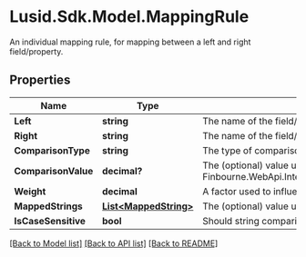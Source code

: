 # Lusid.Sdk.Model.MappingRule
An individual mapping rule, for mapping between a left and right field/property.

## Properties

Name | Type | Description | Notes
------------ | ------------- | ------------- | -------------
**Left** | **string** | The name of the field/property in the left resource (e.g. a transaction) | [optional] 
**Right** | **string** | The name of the field/property in the right resource (e.g. a transaction) | [optional] 
**ComparisonType** | **string** | The type of comparison to be performed | [optional] 
**ComparisonValue** | **decimal?** | The (optional) value used with Finbourne.WebApi.Interface.Dto.Mappings.MappingRule.ComparisonType | [optional] 
**Weight** | **decimal** | A factor used to influence the importance of this item. | [optional] 
**MappedStrings** | [**List&lt;MappedString&gt;**](MappedString.md) | The (optional) value used to map string values. | [optional] 
**IsCaseSensitive** | **bool** | Should string comparisons take case into account, defaults to {false}. | [optional] 

[[Back to Model list]](../README.md#documentation-for-models) [[Back to API list]](../README.md#documentation-for-api-endpoints) [[Back to README]](../README.md)

